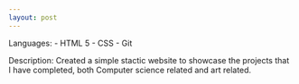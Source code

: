 ```yaml
---
layout: post
---
```


Languages: 
	- HTML 5
	- CSS
	- Git 

Description: Created a simple stactic website to showcase the projects that I have completed, both Computer science related and art related. 